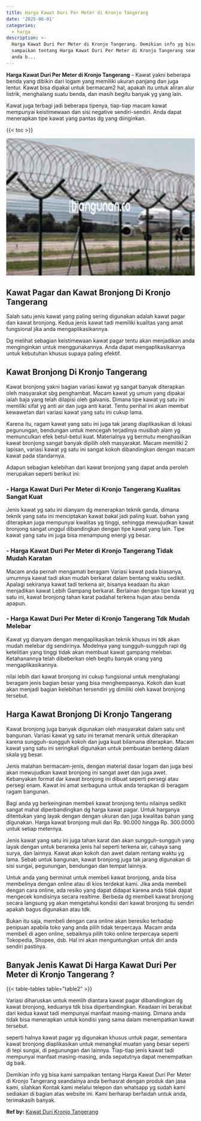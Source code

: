 ```yaml
---
title: Harga Kawat Duri Per Meter di Kronjo Tangerang
date: '2025-06-01'
categories:
  - harga
description: >-
  Harga Kawat Duri Per Meter di Kronjo Tangerang. Demikian info yg bisa kami
  sampaikan tentang Harga Kawat Duri Per Meter di Kronjo Tangerang seandainya
  anda b...
---
```


**Harga Kawat Duri Per Meter di Kronjo Tangerang** – Kawat yakni beberapa benda yang dibikin dari logam yang memiliki ukuran panjang dan juga lentur. Kawat bisa dipakai untuk bermacam2 hal, apakah itu untuk aliran alur listrik, menghalang suatu benda, dan masih begitu banyak yg yang lain.

Kawat juga terbagi jadi beberapa tipenya, tiap-tiap macam kawat mempunyai keistimewaan dan sisi negative sendiri-sendiri. Anda dapat menerapkan tipe kawat yang pantas dg yang diinginkan.

{{< toc >}}

![Harga Kawat Duri Per Meter di Kronjo Tangerang](/images/jual-kawat-murah35.png)

## Kawat Pagar dan Kawat Bronjong Di Kronjo Tangerang

Salah satu jenis kawat yang paling sering digunakan adalah kawat pagar dan kawat bronjong. Kedua jenis kawat tadi memiliki kualitas yang amat fungsional jika anda mengaplikasikannya.

Dg melihat sebagian keistimewaan kawat pagar tentu akan menjadikan anda menginginkan untuk menggunakannya. Anda dapat mengaplikasikannya untuk kebutuhan khusus supaya paling efektif.

## Kawat Bronjong Di Kronjo Tangerang

Kawat bronjong yakni bagian variasi kawat yg sangat banyak diterapkan oleh masyarakat sbg penghambat. Macam kawat yg umum yang dipakai ialah baja yang telah dilapisi oleh galvanis. Dimana tipe kawat yg satu ini memiliki sifat yg anti air dan juga anti karat. Tentu perihal ini akan membat kewawetan dari variasi kawat yang satu ini cukup lama.

Karena itu, ragam kawat yang satu ini juga tak jarang diaplikasikan di lokasi pegunungan, bendungan untuk mencegah terjadinya musibah alam yg memunculkan efek betul-betul kuat. Materialnya yg bermutu menghasilkan kawat bronjong sangat banyak dipilih oleh masyarakat. Macam memiliki 2 lapisan, variasi kawat yg satu ini sangat kokoh dibandingkan dengan macam kawat pada standarnya.

Adapun sebagian kelebihan dari kawat bronjong yang dapat anda peroleh merupakan seperti berikut ini:

### \- Harga Kawat Duri Per Meter di Kronjo Tangerang Kualitas Sangat Kuat

Jenis kawat yg satu ini dianyam dg menerapkan teknik ganda, dimana teknik yang satu ini menciptakan kawat bakal jadi paling kuat. bahan yang diterapkan juga mempunyai kwalitas yg tinggi, sehingga mewujudkan kawat bronjong sangat unggul dibandingkan dengan tipe kawat yang lain. Tipe kawat yang satu ini juga bisa menampung energi yg besar.

### \- Harga Kawat Duri Per Meter di Kronjo Tangerang Tidak Mudah Karatan

Macam anda pernah mengamati beragam Variasi kawat pada biasanya, umumnya kawat tadi akan mudah berkarat dalam bentang waktu sedikit. Apalagi sekiranya kawat tadi terkena air, bisanya keadaan itu akan menjadikan kawat Lebih Gampang berkarat. Berlainan dengan tipe kawat yg satu ini, kawat bronjong tahan karat padahal terkena hujan atau benda apapun.

### \- Harga Kawat Duri Per Meter di Kronjo Tangerang Tdk Mudah Melebar

Kawat yg dianyam dengan mengaplikasikan teknik khusus ini tdk akan mudah melebar dg sendirinya. Modelnya yang sungguh-sungguh rapi dg ketelitian yang tinggi tidak akan membuat kawat gampang melebar. Ketahanannya telah dibeberkan oleh begitu banyak orang yang mengaplikasikannya.

nilai lebih dari kawat bronjong ini cukup fungsional untuk menghalangi beragam jenis bagian besar yang bisa menghempasnya. Kokoh dan kuat akan menjadi bagian kelebihan tersendiri yg dimiliki oleh kawat bronjong tersebut.

## Harga Kawat Bronjong Di Kronjo Tangerang

Kawat bronjong juga banyak digunakan oleh masyarakat dalam satu unit bangunan. Variasi kawat yg satu ini teramat menarik untuk diterapkan karena sungguh-sungguh kokoh dan juga kuat bilamana diterapkan. Macam kawat yang satu ini seringkali digunakan untuk pembuatan benteng dalam skala yg besar.

Jenis malahan bermacam-jenis, dengan material dasar logam dan juga besi akan mewujudkan kawat bronjong ini sangat awet dan juga awet. Kebanyakan format dar kawat bronjong ini dibuat seperti persegi atau persegi enam. Kawat ini amat serbaguna untuk anda terapkan di beragam ragam bangunan.

Bagi anda yg berkeinginan membeli kawat bronjong tentu nilainya sedikit sangat mahal diperbandingkan dg harga kawat pagar. Untuk harganya ditentukan yang layak dengan dengan ukuran dan juga kwalitas bahan yang digunakan. Harga kawat bronjong muli dari Rp. 90.000 hingga Rp. 300.0000 untuk setiap meternya.

Jenis kawat yang satu ini juga tahan karat dan akan sungguh-sungguh yang layak dengan untuk beraneka jenis hal seperti terkena air, cahaya sang surya, dan lainnya. Kawat akan kokoh dan awet dalam rentang waktu yg lama. Sebab untuk bangunan, kawat bronjong juga tak jarang digunakan di sisi sungai, pegunungan, bendungan dan tempat lainnya.

Untuk anda yang berminat untuk membeli kawat bronjong, anda bisa membelinya dengan online atau di kios terdekat kami. Jika anda membeli dengan cara online, ada resiko yang dapat didapat karena anda tidak dapat mengecek kondisinya secara realtime. Berbeda dg membeli kawat bronjong secara langsung yg akan mengetahui kondisi dari kawat bronjong itu sendiri apakah bagus digunakan atau tdk.

Bukan itu saja, membeli dengan cara online akan beresiko terhadap penipuan apabila toko yang anda pilih tidak terpercaya. Macam anda membeli di agen online, sebaiknya pilih toko online terpercaya seperti Tokopedia, Shopee, dsb. Hal ini akan menguntungkan untuk diri anda sendiri pastinya.

## Banyak Jenis Kawat Di Harga Kawat Duri Per Meter di Kronjo Tangerang ?

{{< table-tables table="table2" >}}

Variasi diharuskan untuk memlih diantara kawat pagar dibandingkan dg kawat bronjong, keduanya tdk bisa diperbandingkan. Keadaan ini berakibat dari kedua kawat tadi mempunyai manfaat masing-masing. Dimana anda tidak bisa menerapkan untuk kondisi yang sama dalam menempatkan kawat tersebut.

seperti halnya kawat pagar yg digunakan khusus untuk pagar, sementara kawat bronjong diaplikasikan untuk menangkal muatan yang besar seperti di tepi sungai, di pegunungan dan lainnya. Tiap-tiap jenis kawat tadi mempunyai manfaat masing-masing, anda sepatutnya dapat menempatkan dg baik.

Demikian info yg bisa kami sampaikan tentang Harga Kawat Duri Per Meter di Kronjo Tangerang seandainya anda berhasrat dengan produk dan jasa kami, silahkan Kontak kami melalui telepon dan whatsapp yg sudah kami sediakan di bagian atas website ini. Kami berharap berfaidah untuk anda, terimakasih banyak.

**Ref by:** [Kawat Duri Kronjo Tangerang](https://id.wikipedia.org/wiki/Kawat)
